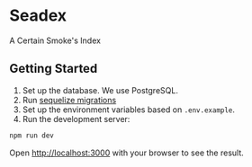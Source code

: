 # Seadex

A Certain Smoke's Index

## Getting Started

1. Set up the database. We use PostgreSQL. 
2. Run [sequelize migrations](https://sequelize.org/v7/manual/migrations.html)
3. Set up the environment variables based on `.env.example`.
4. Run the development server:

```bash
npm run dev
```

Open [http://localhost:3000](http://localhost:3000) with your browser to see the result.
